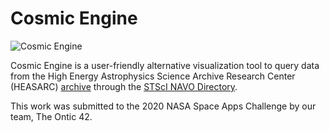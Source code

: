 # Cosmic Engine
![Cosmic Engine](https://github.com/cubetastic33/cosmic-engine/blob/main/static/inmages/logo_black_256.png)

Cosmic Engine is a user-friendly alternative visualization tool to query data from the High Energy Astrophysics Science Archive Research Center (HEASARC) [archive](https://heasarc.gsfc.nasa.gov/) through the [STScI NAVO Directory](http://vao.stsci.edu/keyword-search/).

This work was submitted to the 2020 NASA Space Apps Challenge by our team, The Ontic 42.
